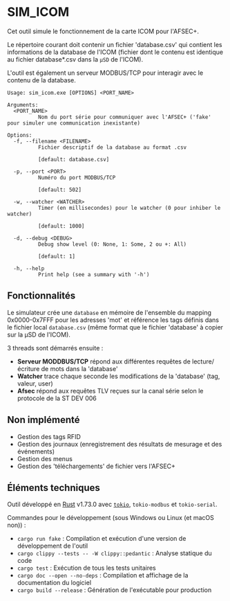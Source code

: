 # SIM_ICOM

Cet outil simule le fonctionnement de la carte ICOM pour l'AFSEC+.

Le répertoire courant doit contenir un fichier 'database.csv' qui contient les informations de la database de l'ICOM (fichier dont le contenu est identique au fichier database*.csv dans la `µSD` de l'ICOM).

L'outil est également un serveur MODBUS/TCP pour interagir avec le contenu de la database.

```
Usage: sim_icom.exe [OPTIONS] <PORT_NAME>

Arguments:
  <PORT_NAME>
          Nom du port série pour communiquer avec l'AFSEC+ ('fake' pour simuler une communication inexistante)

Options:
  -f, --filename <FILENAME>
          Fichier descriptif de la database au format .csv

          [default: database.csv]

  -p, --port <PORT>
          Numéro du port MODBUS/TCP

          [default: 502]

  -w, --watcher <WATCHER>
          Timer (en millisecondes) pour le watcher (0 pour inhiber le watcher)

          [default: 1000]

  -d, --debug <DEBUG>
          Debug show level (0: None, 1: Some, 2 ou +: All)

          [default: 1]

  -h, --help
          Print help (see a summary with '-h')
```

## Fonctionnalités

Le simulateur crée une `database` en mémoire de l'ensemble du mapping 0x0000-0x7FFF pour les adresses 'mot' et référence les tags définis dans le fichier local `database.csv` (même format que le fichier 'database' à copier sur la µSD de l'ICOM).

3 threads sont démarrés ensuite :

* **Serveur MODDBUS/TCP** répond aux différentes requêtes de lecture/écriture de mots dans la 'database'
* **Watcher** trace chaque seconde les modifications de la 'database' (tag, valeur, user)
* **Afsec** répond aux requêtes TLV reçues sur la canal série selon le protocole de la ST DEV 006

## Non implémenté

* Gestion des tags RFID
* Gestion des journaux (enregistrement des résultats de mesurage et des événements)
* Gestion des menus
* Gestion des 'téléchargements' de fichier vers l'AFSEC+

## Éléments techniques

Outil développé en [Rust](https://www.google.com/search?client=firefox-b-d&q=rust+language) v1.73.0 avec [`tokio`](https://tokio.rs/), `tokio-modbus` et `tokio-serial`.

Commandes pour le développement (sous Windows ou Linux (et macOS non)) :

* `cargo run fake` : Compilation et exécution d'une version de développement de l'outil
* `cargo clippy --tests -- -W clippy::pedantic` : Analyse statique du code
* `cargo test` : Exécution de tous les tests unitaires
* `cargo doc --open --no-deps` : Compilation et affichage de la documentation du logiciel
* `cargo build --release` : Génération de l'exécutable pour production
